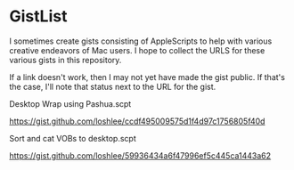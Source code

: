 # GistList
I sometimes create gists consisting of AppleScripts to help with various creative endeavors of Mac users. I hope to collect the URLS for these various gists in this repository.

If a link doesn't work, then I may not yet have made the gist public. If that's the case, I'll note that status next to the URL for the gist.

Desktop Wrap using Pashua.scpt

https://gist.github.com/loshlee/ccdf495009575d1f4d97c1756805f40d


Sort and cat VOBs to desktop.scpt

https://gist.github.com/loshlee/59936434a6f47996ef5c445ca1443a62
